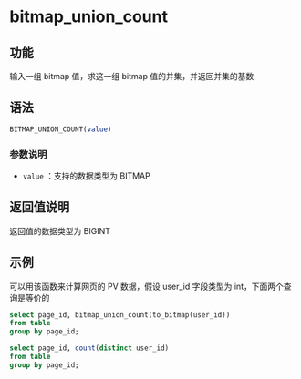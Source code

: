 # bitmap_union_count 

## 功能

输入一组 bitmap 值，求这一组 bitmap 值的并集，并返回并集的基数

## 语法

```sql
BITMAP_UNION_COUNT(value)
```

### 参数说明

- `value` ：支持的数据类型为 BITMAP

## 返回值说明

返回值的数据类型为 BIGINT

## 示例

可以用该函数来计算网页的 PV 数据，假设 user_id 字段类型为 int，下面两个查询是等价的

```sql
select page_id, bitmap_union_count(to_bitmap(user_id))
from table
group by page_id;
```

```sql
select page_id, count(distinct user_id)
from table
group by page_id;
```